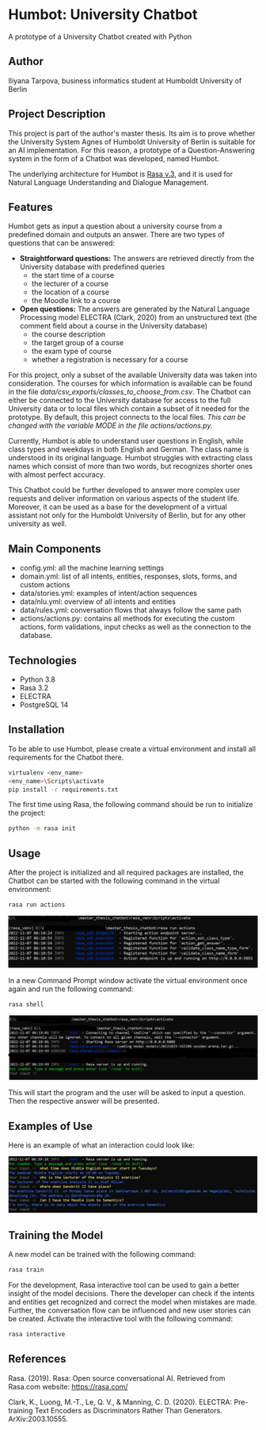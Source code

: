 # Humbot: University Chatbot
A prototype of a University Chatbot created with Python

## Author
Iliyana Tarpova, business informatics student at Humboldt University of Berlin


## Project Description
This project is part of the author's master thesis. Its aim is to prove whether 
the University System Agnes of Humboldt University of Berlin is suitable for an AI implementation.
For this reason, a prototype of a Question-Answering system in the form of a Chatbot was developed, named Humbot.

The underlying architecture for Humbot is [Rasa v.3](https://rasa.com/), and it is used 
for Natural Language Understanding and Dialogue Management.

## Features

Humbot gets as input a question about a university course from a predefined domain and outputs an answer.
There are two types of questions that can be answered:
* **Straightforward questions:** The answers are retrieved directly from the University database with predefined queries
  * the start time of a course
  * the lecturer of a course
  * the location of a course
  * the Moodle link to a course
* **Open questions:** The answers are generated by the Natural Language Processing model ELECTRA (Clark, 2020) from an unstructured text
    (the comment field about a course in the University database)
  * the course description
  * the target group of a course
  * the exam type of course
  * whether a registration is necessary for a course


For this project, only a subset of the available University data was taken into consideration.
The courses for which information is available can be found in the file *data/csv_exports/classes_to_choose_from.csv*.
The Chatbot can either be connected to the University database for access to the full University data or to local files 
which contain a subset of it needed for the prototype. By default, this project connects to the local files.
*This can be changed with the variable MODE in the file actions/actions.py.*

Currently, Humbot is able to understand user questions in English, while class types and weekdays in both English and German.
The class name is understood in its original language.
Humbot struggles with extracting class names which consist of more than two words, but recognizes shorter ones with almost perfect accuracy.

This Chatbot could be further developed to answer more complex user requests and deliver information on various aspects 
of the student life. Moreover, it can be used as a base for the development of a virtual assistant not
only for the Humboldt University of Berlin, but for any other university as well.


## Main Components
- config.yml: all the machine learning settings
- domain.yml: list of all intents, entities, responses, slots, forms, and custom actions
- data/stories.yml: examples of intent/action sequences
- data/nlu.yml: overview of all intents and entities
- data/rules.yml: conversation flows that always follow the same path
- actions/actions.py: contains all methods for executing the custom actions, form validations, input
checks as well as the connection to the database.


## Technologies
* Python 3.8
* Rasa 3.2
* ELECTRA
* PostgreSQL 14


## Installation    

To be able to use Humbot, please create a virtual environment and install all 
requirements for the Chatbot there.

```bash
virtualenv <env_name>
<env_name>\Scripts\activate
pip install -r requirements.txt
```

The first time using Rasa, the following command should be run to initialize the project:

```bash
python -m rasa init 
```


## Usage

After the project is initialized and all required packages are installed, the Chatbot can be started with the following command in the virtual environment:

```bash
rasa run actions
```

![img.png](images/rasa_run_actions.png)

In a new Command Prompt window activate the virtual environment once again and run the following command:

```bash
rasa shell
```

![img.png](images/rasa_shell.png)

This will start the program and the user will be asked to input a question. Then the respective answer will be presented.


## Examples of Use

Here is an example of what an interaction could look like:

![img.png](images/examples.png)


## Training the Model

A new model can be trained with the following command:

```bash
rasa train
```

For the development, Rasa interactive tool can be used to gain a better insight of 
the model decisions. There the developer can check if the intents and entities get 
recognized and correct the model when mistakes are made. Further, the conversation 
flow can be influenced and new user stories can be created. Activate the interactive 
tool with the following command:

```bash
rasa interactive
```


## References

Rasa. (2019). Rasa: Open source conversational AI. Retrieved from Rasa.com website: https://rasa.com/

Clark, K., Luong, M.-T., Le, Q. V., & Manning, C. D. (2020). ELECTRA: Pre-training Text Encoders as Discriminators Rather Than Generators. ArXiv:2003.10555.